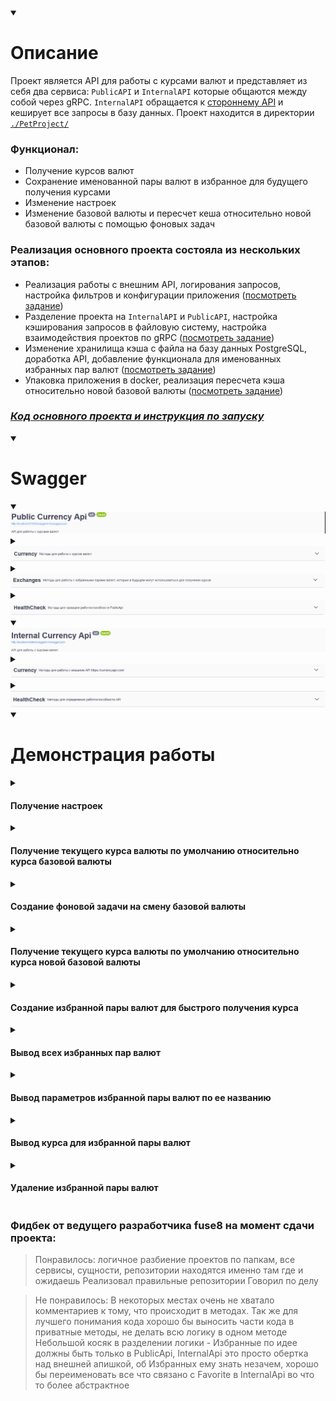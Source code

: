 <details open>
    <summary><h1>Описание</h1></summary>
    
    
Проект является API для работы с курсами валют и представляет из себя два сервиса: `PublicAPI` и `InternalAPI` которые общаются между собой через gRPC. `InternalAPI` обращается к [стороннему API](https://currencyapi.com/) и кеширует все запросы в базу данных. Проект находится в директории [`./PetProject/`](PetProject/)

### Функционал:

- Получение курсов валют
- Сохранение именованной пары валют в избранное для будущего получения курсами
- Изменение настроек
- Изменение базовой валюты и пересчет кеша относительно новой базовой валюты с помощью фоновых задач

### Реализация основного проекта состояла из нескольких этапов:

- Реализация работы с внешним API, логирования запросов, настройка фильтров и конфигурации приложения ([посмотреть задание](Homeworks/Homework3/ReadMe.md))
- Разделение проекта на `InternalAPI` и `PublicAPI`, настройка кэширования запросов в файловую систему, настройка взаимодействия проектов по gRPC ([посмотреть задание](Homeworks/Homework4/ReadMe.md))
- Изменение хранилища кэша с файла на базу данных PostgreSQL, доработка API, добавление функционала для именованных избранных пар валют ([посмотреть задание](Homeworks/Homework5/ReadMe.md))
- Упаковка приложения в docker, реализация пересчета кэша относительно новой базовой валюты ([посмотреть задание](Homeworks/Homework6/ReadMe.md))

</details>

### [_Код основного проекта и инструкция по запуску_](PetProject/)

<details open>
    <summary><h1>Swagger</h1></summary>
    <details open>
        <summary><img src="assets/endpoints-interactive/public/title.png" /></summary>
        <details>
            <summary><img src="assets/endpoints-interactive/public/currency/title.png" /></summary>
                <details>
                    <summary><img src="assets/endpoints-interactive/public/currency/currency/get.png" /></summary>
                    <img src="assets/endpoints-interactive/public/currency/currency/get-expanded.png" />
                </details>
                <details>
                    <summary><img src="assets/endpoints-interactive/public/currency/currency/currency/get.png" /></summary>
                    <img src="assets/endpoints-interactive/public/currency/currency/currency/get-expanded.png" />
                </details>
                <details>
                    <summary><img src="assets/endpoints-interactive/public/currency/currency/currency/date/get.png" /></summary>
                    <img src="assets/endpoints-interactive/public/currency/currency/currency/date/get-expanded.png" />
                </details>
                <details>
                    <summary><img src="assets/endpoints-interactive//public/currency/favorites/name/date/get.png" /></summary>
                    <img src="assets/endpoints-interactive//public/currency/favorites/name/date/get-expanded.png" />
                </details>
                <details>
                    <summary><img src="assets/endpoints-interactive/public/currency/currency/currency/date/get.png" /></summary>
                    <img src="assets/endpoints-interactive/public/currency/currency/currency/date/get-expanded.png" />
                </details>
                <details>
                    <summary><img src="assets/endpoints-interactive/public/currency/settings/get.png" /></summary>
                    <img src="assets/endpoints-interactive/public/currency/settings/get-expanded.png" />
                </details>
                <details>
                    <summary><img src="assets/endpoints-interactive/public/currency/settings/currency/post.png" /></summary>
                    <img src="assets/endpoints-interactive/public/currency/settings/currency/post-expanded.png" />
                </details>
                <details>
                    <summary><img src="assets/endpoints-interactive/public/currency/settings/decimal-places/post.png" /></summary>
                    <img src="assets/endpoints-interactive/public/currency/settings/decimal-places/post-expanded.png" />
                </details>
        </details>
        <details>
            <summary><img src="assets/endpoints-interactive/public/exchanges/title.png" /></summary>
            <details>
                    <summary><img src="assets/endpoints-interactive/public/exchanges/favorites/name/get.png" /></summary>
                    <img src="assets/endpoints-interactive/public/exchanges/favorites/name/get-expanded.png" />
            </details>
            <details>
                    <summary><img src="assets/endpoints-interactive/public/exchanges/favorites/name/put.png" /></summary>
                    <img src="assets/endpoints-interactive/public/exchanges/favorites/name/put-expanded.png" />
            </details>
            <details>
                    <summary><img src="assets/endpoints-interactive/public/exchanges/favorites/name/delete.png" /></summary>
                    <img src="assets/endpoints-interactive/public/exchanges/favorites/name/delete-expanded.png" />
            </details>
            <details>
                    <summary><img src="assets/endpoints-interactive/public/exchanges/favorites/get.png" /></summary>
                    <img src="assets/endpoints-interactive/public/exchanges/favorites/get-expanded.png" />
            </details>
            <details>
                    <summary><img src="assets/endpoints-interactive/public/exchanges/favorites/post.png" /></summary>
                    <img src="assets/endpoints-interactive/public/exchanges/favorites/post-expanded1.png" />
                    <img src="assets/endpoints-interactive/public/exchanges/favorites/post-expanded2.png" />
            </details>
        </details>
        <details>
            <summary><img src="assets/endpoints-interactive/public/healthcheck/title.png" /></summary>
            <details>
                    <summary><img src="assets/endpoints-interactive/public/healthcheck/get.png" /></summary>
                    <img src="assets/endpoints-interactive/public/healthcheck/get-expanded.png" />
            </details>
        </details>
    </details>
    <details open>
        <summary><img src="assets/endpoints-interactive/internal/title.png" /></summary>
        <details>
            <summary><img src="assets/endpoints-interactive/internal/currency/title.png" /></summary>
            <details>
                    <summary><img src="assets/endpoints-interactive/internal/currency/get.png" /></summary>
                    <img src="assets/endpoints-interactive/internal/currency/get-expanded.png" />
            </details>
            <details>
                    <summary><img src="assets/endpoints-interactive/internal/currency/date/get.png" /></summary>
                    <img src="assets/endpoints-interactive/internal/currency/date/get-expanded.png" />
            </details>
            <details>
                    <summary><img src="assets/endpoints-interactive/internal/currency/settings/get.png" /></summary>
                    <img src="assets/endpoints-interactive/internal/currency/settings/get-expanded.png" />
            </details>
            <details>
                    <summary><img src="assets/endpoints-interactive/internal/currency/cache/post.png" /></summary>
                    <img src="assets/endpoints-interactive/internal/currency/cache/post-expanded.png" />
            </details>
        </details>        
        <details>
            <summary><img src="assets/endpoints-interactive/internal/healthcheck//title.png" /></summary>
            <details>
                    <summary><img src="assets/endpoints-interactive/internal/healthcheck/get.png" /></summary>
                    <img src="assets/endpoints-interactive/internal/healthcheck/get-expanded.png" />
            </details>
        </details>
    </details>

</details>

<details open>
    <summary><h1>Демонстрация работы</h1></summary>
    <details>
        <summary><h4>Получение настроек</h4></summary>
        <img src="assets/demo/gifs/GetSettings.gif" />
        <img src="assets/demo/gifs/GetSettings.png" />
    </details>
    <details>
        <summary><h4>Получение текущего курса валюты по умолчанию относительно курса базовой валюты</h4></summary>
        <img src="assets/demo/gifs/GetCurrentCurrency.gif" />
        <img src="assets/demo/gifs/GetCurrentCurrency.png" />
    </details>
    <details>
        <summary><h4>Создание фоновой задачи на смену базовой валюты</h4></summary>
        <img src="assets/demo/gifs/ChangeBaseCurrencyTask.gif" />
        <img src="assets/demo/gifs/ChangeBaseCurrencyTask1.png" />
        <img src="assets/demo/gifs/ChangeBaseCurrencyTask2.png" />
        <img src="assets/demo/ChangeBaseCurrencyTaskStatuses.png" />
        <img src="assets/demo/ChangeBaseCurrencyTaskCreated.png" />
        <img src="assets/demo/ChangeBaseCurrencyTaskSucceded.png" />
    </details>
    <details>
        <summary><h4>Получение текущего курса валюты по умолчанию относительно курса новой базовой валюты</h4></summary>
        <img src="assets/demo/gifs/GetCurrencyAfterBaseChanged.gif" />
        <img src="assets/demo/gifs/GetCurrencyAfterBaseChanged.png" />
    </details>
    <details>
        <summary><h4>Создание избранной пары валют для быстрого получения курса</h4></summary>
        <img src="assets/demo/gifs/AddedFavoriteCurrency.gif" />
        <img src="assets/demo/gifs/AddedFavoriteCurrency1.png" />
        <img src="assets/demo/gifs/AddedFavoriteCurrency2.png" />
    </details>
    <details>
        <summary><h4>Вывод всех избранных пар валют</h4></summary>
        <img src="assets/demo/gifs/DisplayedAllFavoriteCurrencies.gif" />
        <img src="assets/demo/gifs/DisplayedAllFavoriteCurrencies.png" />
    </details>
    <details>
        <summary><h4>Вывод параметров избранной пары валют по ее названию</h4></summary>
        <img src="assets/demo/gifs/DisplayedFavoriteCurrencyByName.gif" />
        <img src="assets/demo/gifs/DisplayedFavoriteCurrencyByName1.png" />
        <img src="assets/demo/gifs/DisplayedFavoriteCurrencyByName2.png" />
    </details>
    <details>
        <summary><h4>Вывод курса для избранной пары валют</h4></summary>
        <img src="assets/demo/gifs/DisplayedFavoriteExchangeRateByName.gif" />
        <img src="assets/demo/gifs/DisplayedFavoriteExchangeRateByName1.png" />
        <img src="assets/demo/gifs/DisplayedFavoriteExchangeRateByName2.png" />
    </details>
    <details>
        <summary><h4>Удаление избранной пары валют</h4></summary>
        <img src="assets/demo/gifs/DeletedFavoriteCurrencyByName.gif" />
        <img src="assets/demo/gifs/DeletedFavoriteCurrencyByName1.png" />
        <img src="assets/demo/gifs/DeletedFavoriteCurrencyByName2.png" />
    </details>
</details>

### Фидбек от ведущего разработчика fuse8 на момент сдачи проекта:

> Понравилось:
> логичное разбиение проектов по папкам, все сервисы, сущности, репозитории находятся именно там где и ожидаешь
> Реализовал правильные репозитории
> Говорил по делу

> Не понравилось:
> В некоторых местах очень не хватало комментариев к тому, что происходит в методах.
> Так же для лучшего понимания кода хорошо бы выносить части кода в приватные методы, не делать всю логику в одном методе
> Небольшой косяк в разделении логики - Избранные по идее должны быть только в PublicApi, InternalApi это просто обертка над внешней апишкой, об Избранных ему знать незачем, хорошо бы переименовать все что связано с Favorite в InternalApi во что то более абстрактное

